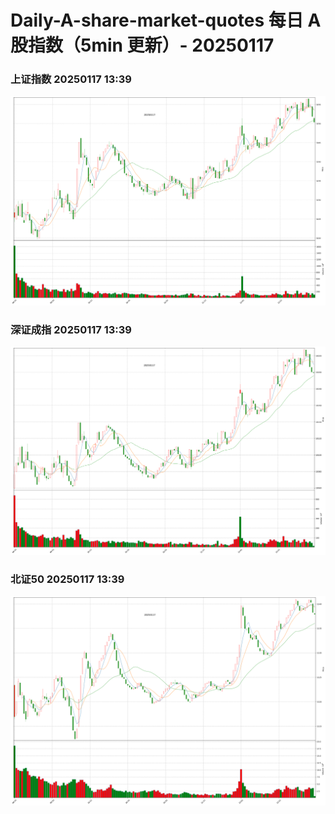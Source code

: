 
# Daily-A-share-market-quotes 每日 A 股指数（5min 更新）- 20250117

### 上证指数 20250117 13:39
![](./fig/2025/1/20250117-sh000001.png)

### 深证成指 20250117 13:39
![](./fig/2025/1/20250117-sz399001.png)

### 北证50 20250117 13:39
![](./fig/2025/1/20250117-bj899050.png)
